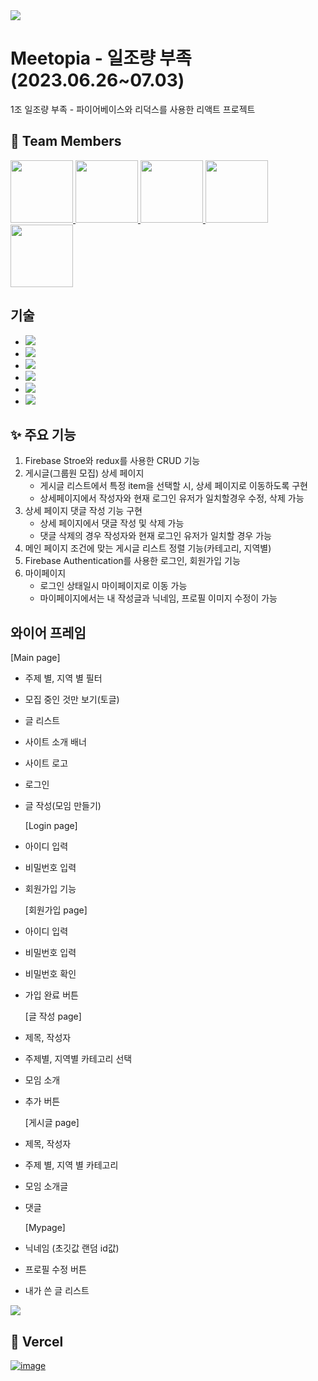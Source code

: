 <img src = "https://firebasestorage.googleapis.com/v0/b/meetopia-3d45e.appspot.com/o/logo.png?alt=media&token=54dfe689-637c-4cfc-a4a7-891623cd55d7">

# Meetopia - 일조량 부족 (2023.06.26~07.03)
1조 일조량 부족 - 파이어베이스와 리덕스를 사용한 리액트 프로젝트
  
  
## 🙋 Team Members
<div dir="auto">
  <a href="https://github.com/jaeyoung9083">
    <img src="https://github.com/jaeyoung9083.png" width="100" style="max-width: 100%;">
  </a>
  <a href="https://github.com/songjuu">
    <img src="https://github.com/songjuu.png" width="100" style="max-width: 100%;">
  </a>
  <a href="https://github.com/ddoyongida">
    <img src="https://github.com/ddoyongida.png" width="100" style="max-width: 100%;">
  </a>
  <a href="https://github.com/lizzieFEstudy">
    <img src="https://github.com/lizzieFEstudy.png" width="100" style="max-width: 100%;">
  </a>
  <a href="https://github.com/hgyeom">
    <img src="https://github.com/hgyeom.png" width="100" style="max-width: 100%;">
  </a>
</div>
  
## 기술
  * <img src="https://img.shields.io/badge/JavaScript-F7DF1E?style=for-the-badge&logo=JavaScript&logoColor=black">
  * <img src="https://img.shields.io/badge/Firebase-FFCA28?style=for-the-badge&logo=Firebase&logoColor=white">
  * <img src="https://img.shields.io/badge/html5-E34F26?style=for-the-badge&logo=html5&logoColor=white">
  * <img src="https://img.shields.io/badge/Redux-764ABC?style=for-the-badge&logo=Redux&logoColor=white">
  * <img src="https://img.shields.io/badge/React-61DAFB?style=for-the-badge&logo=React&logoColor=black">
  * <img src="https://img.shields.io/badge/CSS3-1572B6?style=for-the-badge&logo=CSS3&logoColor=white">
 
## ✨ 주요 기능
  1. Firebase Stroe와 redux를 사용한 CRUD 기능
  2. 게시글(그룹원 모집) 상세 페이지
      - 게시글 리스트에서 특정 item을 선택할 시, 상세 페이지로 이동하도록 구현
      - 상세페이지에서 작성자와 현재 로그인 유저가 일치할경우 수정, 삭제 가능
  3. 상세 페이지 댓글 작성 기능 구현
      - 상세 페이지에서 댓글 작성 및 삭제 가능
      - 댓글 삭제의 경우 작성자와 현재 로그인 유저가 일치할 경우 가능
  4. 메인 페이지 조건에 맞는 게시글 리스트 정렬 기능(카테고리, 지역별)
  5. Firebase Authentication를 사용한 로그인, 회원가입 기능
  6. 마이페이지
      - 로그인 상태일시 마이페이지로 이동 가능
      - 마이페이지에서는 내 작성글과 닉네임, 프로필 이미지 수정이 가능

 ## 와이어 프레임
 [Main page]

* 주제 별, 지역 별 필터
* 모집 중인 것만 보기(토글)
* 글 리스트
* 사이트 소개 배너
* 사이트 로고
* 로그인
* 글 작성(모임 만들기)

  [Login page]

* 아이디 입력
* 비밀번호 입력
* 회원가입 기능

  [회원가입 page]

* 아이디 입력
* 비밀번호 입력
* 비밀번호 확인
* 가입 완료 버튼

  [글 작성 page]

* 제목, 작성자
* 주제별, 지역별 카테고리 선택
* 모임 소개
* 추가 버튼

  [게시글 page]

* 제목, 작성자
* 주제 별, 지역 별 카테고리
* 모임 소개글
* 댓글

  [Mypage]

* 닉네임 (초깃값 랜덤 id값)
* 프로필 수정 버튼
* 내가 쓴 글 리스트
<img src = "https://velog.velcdn.com/images/summer_dev/post/01f89cd8-e8af-49cd-b0d8-700912c25663/image.png">
  
  

## 🎨 Vercel
   <a href="https://meetopia.vercel.app/">![image](https://github.com/hgyeom/Meetopia/assets/96222942/44e80df6-6d7a-4264-b501-a085d19c60fb)
</a>
